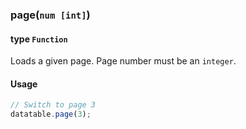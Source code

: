 ### page(`num [int]`)
#### type `Function`

Loads a given page. Page number must be an `integer`.

#### Usage

```javascript
// Switch to page 3
datatable.page(3);
```